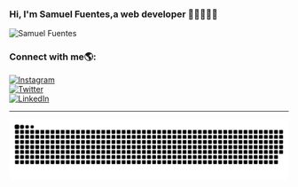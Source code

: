 ### Hi, I'm Samuel Fuentes,a web developer 👨🏽‍💻👋🏽

![Samuel Fuentes](https://github.com/NotSaam/Notsaam/assets/140619832/4f992464-9e36-4fed-a834-6b6554afc13e)






### Connect with me🌎:
<a  target='_blank' href="https://www.instagram.com/notsamarket">
  <img src="https://upload.wikimedia.org/wikipedia/commons/9/95/Instagram_logo_2022.svg" alt="Instagram" width="30" height="30">
</a><br>

<a href="https://twitter.com/notsamarket">
  <img src="https://upload.wikimedia.org/wikipedia/commons/6/6f/Logo_of_Twitter.svg" alt="Twitter" width="30" height="30">
</a><br>
<a href="https://www.linkedin.com/in/your_username">
  <img src="https://upload.wikimedia.org/wikipedia/commons/8/81/LinkedIn_icon.svg" alt="LinkedIn" width="30" height="30">
</a><br>

<hr>
<p align="center">
  <img src="https://github.com/AjayKhalsa/AjayKhalsa/raw/output/github-contribution-grid-snake.svg" alt="snake"></center>
</p>



